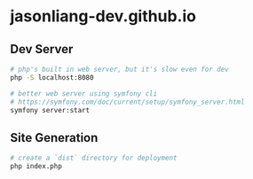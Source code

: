 # jasonliang-dev.github.io

## Dev Server

```sh
# php's built in web server, but it's slow even for dev
php -S localhost:8080

# better web server using symfony cli
# https://symfony.com/doc/current/setup/symfony_server.html
symfony server:start
```

## Site Generation

```sh
# create a `dist` directory for deployment
php index.php
```

